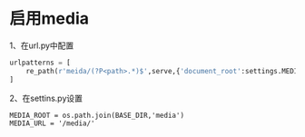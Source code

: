 # 启用media

1、在url.py中配置

```python
urlpatterns = [
    re_path(r'meida/(?P<path>.*)$',serve,{'document_root':settings.MEDIA_ROOT},name='media')
]
```

2、在settins.py设置

```
MEDIA_ROOT = os.path.join(BASE_DIR,'media')
MEDIA_URL = '/media/'
```

